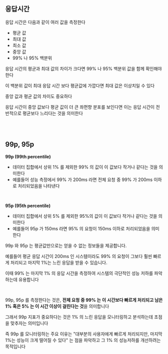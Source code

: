 ## 응답시간

응답 시간은 다음과 같이 여러 값을 측정한다

- 평균 값
- 최대 값
- 최소 값
- 중앙 값
- 99% 나 95% 백분위

응답 시간의 평균과 최대 값의 차이가 크다면 99% 나 95% 백분위 값을 함께 확인해야 한다

이 백분위 값이 최대 응답 시간 보다 평균값에 가깝다면 최대 값은 이상치일 수 있다

중앙 값과 평균 값의 차이도 중요하다

응답 시간이 중앙 값보다 평균 값이 더 큰 좌편향 분포를 보인다면 이는 응답 시간이 전반적으로 평균보다 느리다는 것을 의미한다

</br>
</br>

## 99p, 95p

**99p (99th percentile)**

- 데이터 집합에서 상위 1% 를 제외한 99% 의 값이 이 값보다 작거나 같다는 것을 의미한다
- 예를들어 성능 측정에서 99% 가 200ms 라면 전체 요청 중 99% 가 200ms 이하로 처리되었음을 나타낸다

</br>

**95p (95th percentile)**

- 데이터 집합에서 상위 5% 를 제외한 95%의 값이 이 값보다 작거나 같다는 것을 의미한다
- 예를들어 95p 가 150ms 라면 95% 의 요청이 150ms 이하로 처리되었음을 의미한다

99p 와 95p 는 평균값만으로는 얻을 수 없는 정보들을 제공합니다.

예를들어 평균 응답 시간이 200ms 인 시스템이라도 99% 의 요청이 그보다 훨씬 빠르게 처리되고 마지막 1%는 느린 응답을 받을 수 있습니다.

이때 99% 는 마지막 1% 의 응답 시간을 측정하여 시스템의 극단적인 성능 저하를 파악하는데 유용합니다

</br>

99p, 95p 를 측정한다는 것은, **전체 요청 중 99% 는 이 시간보다 빠르게 처리되고 남은 1% 혹은 5% 는 이 시간 이상이 걸린다는 것**을 의미합니다

그래서 99p 지표가 중요하다는 것은 1% 의 느린 응답을 모니터링하고 분석하는데 초점을 맞추자는 의미입니다

즉 99p 를 모니터링하는 주요 이유는 "대부분의 사용자에게 빠르게 처리되지만, 마지막 1%는 성능이 크게 떨어질 수 있다" 는 점을 파악하고 그 1% 의 성능저하를 개선하려는 목적입니다
